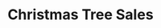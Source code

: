 --- 
title : "Christmas Tree Sales"
image : "../img/event-heros/tree2.jpeg"
blurb : "Yearly Christmas Tree Sales"
anchor: tree_sales
--- 